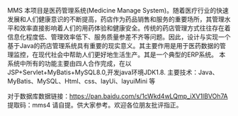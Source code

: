 M M S 
本项目是医药管理系统(Medicine Manage System)。随着医疗行业的快速发展和人们健康意识的不断提高，药店作为药品销售和服务的重要场所，其管理水平和效率直接影响着人们的用药体验和健康安全。传统的药店管理方式往往存在着信息化程度低、管理效率低下、服务质量参差不齐等问题。因此，设计与实现一个基于Java的药店管理系统具有重要的现实意义。其主要作用是用于医药数据的管理监控，在现代社会中帮助人们更好地生活生产。其是一个典型的ERP系统。
本系统中所有的功能主要由四人合作完成，在以JSP+Servlet+MyBatis+MySQL8.0,开发java环境JDK1.8.
主要技术：Java、MyBatis、MySQL、Html、css、layUi、layuiMini 等


对于数据库数据链接：https://pan.baidu.com/s/1cWkd4wLQmp_iXV1lBVOh7A 提取码：mms4 请自提。供大家参考。欢迎各位朋友批评指正。



 
